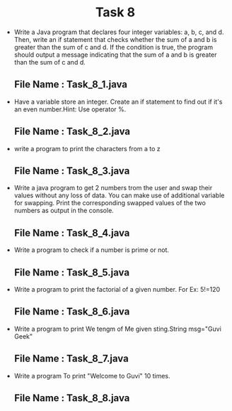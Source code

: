 <h1 align="center">
  Task 8
</h1> 

* Write a Java program that declares four integer variables: a, b, c, and d. Then, write an if statement that checks whether the sum of a and b is greater than the sum of c and d. If the condition is true, the program should output a message indicating that the sum of a and b is greater than the sum of c and d.
  ## File Name : Task_8_1.java
  
  
* Have a variable store an integer. Create an if statement to find out if it's an even number.Hint: Use operator %.
  ## File Name : Task_8_2.java
 
  
* write a program to print the characters from a to z
  ## File Name : Task_8_3.java
 
* Write a java program to get 2 numbers trom the user and swap their values without any loss of data. You can make use of additional variable for swapping. Print the corresponding swapped values of the two numbers as output in the console.
  ## File Name : Task_8_4.java
 
* Write a program to check if a number is prime or not.
  ## File Name : Task_8_5.java
 
* Write a program to print the factorial of a given number. For Ex: 5!=120 
  ## File Name : Task_8_6.java
  
* Write a program to print We tengm of Me given sting.String msg="Guvi Geek" 
  ## File Name : Task_8_7.java
 
* Write a program To print "Welcome to Guvi" 10 times.
  ## File Name : Task_8_8.java
 